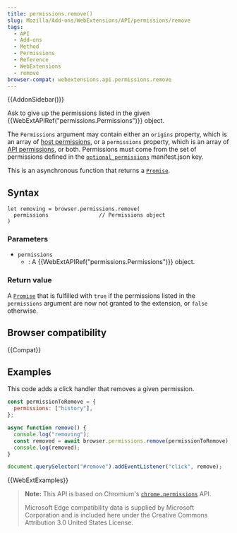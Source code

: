 ```yaml
---
title: permissions.remove()
slug: Mozilla/Add-ons/WebExtensions/API/permissions/remove
tags:
  - API
  - Add-ons
  - Method
  - Permissions
  - Reference
  - WebExtensions
  - remove
browser-compat: webextensions.api.permissions.remove
---
```


{{AddonSidebar()}}

Ask to give up the permissions listed in the given {{WebExtAPIRef("permissions.Permissions")}} object.

The `Permissions` argument may contain either an `origins` property, which is an array of [host permissions](/en-US/docs/Mozilla/Add-ons/WebExtensions/manifest.json/permissions#host_permissions), or a `permissions` property, which is an array of [API permissions](/en-US/docs/Mozilla/Add-ons/WebExtensions/manifest.json/permissions#api_permissions), or both. Permissions must come from the set of permissions defined in the [`optional_permissions`](/en-US/docs/Mozilla/Add-ons/WebExtensions/manifest.json/optional_permissions) manifest.json key.

This is an asynchronous function that returns a [`Promise`](/en-US/docs/Web/JavaScript/Reference/Global_Objects/Promise).

## Syntax

```js-nolint
let removing = browser.permissions.remove(
  permissions                // Permissions object
)
```

### Parameters

- `permissions`
  - : A {{WebExtAPIRef("permissions.Permissions")}} object.

### Return value

A [`Promise`](/en-US/docs/Web/JavaScript/Reference/Global_Objects/Promise) that is fulfilled with `true` if the permissions listed in the `permissions` argument are now not granted to the extension, or `false` otherwise.

## Browser compatibility

{{Compat}}

## Examples

This code adds a click handler that removes a given permission.

```js
const permissionToRemove = {
  permissions: ["history"],
};

async function remove() {
  console.log("removing");
  const removed = await browser.permissions.remove(permissionToRemove);
  console.log(removed);
}

document.querySelector("#remove").addEventListener("click", remove);
```

{{WebExtExamples}}

> **Note:** This API is based on Chromium's [`chrome.permissions`](https://developer.chrome.com/docs/extensions/reference/permissions/) API.
>
> Microsoft Edge compatibility data is supplied by Microsoft Corporation and is included here under the Creative Commons Attribution 3.0 United States License.

